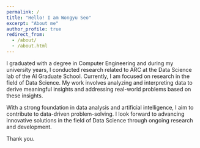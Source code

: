 ```yaml
---
permalink: /
title: "Hello! I am Wongyu Seo"
excerpt: "About me"
author_profile: true
redirect_from: 
  - /about/
  - /about.html
---
```


I graduated with a degree in Computer Engineering and during my university years, I conducted research related to ARC at the Data Science lab of the AI Graduate School. Currently, I am focused on research in the field of Data Science. My work involves analyzing and interpreting data to derive meaningful insights and addressing real-world problems based on these insights.

With a strong foundation in data analysis and artificial intelligence, I aim to contribute to data-driven problem-solving. I look forward to advancing innovative solutions in the field of Data Science through ongoing research and development.

Thank you.